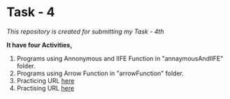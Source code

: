# Task - 4

_This repository is created for submitting my Task - 4th_

**It have four Activities,**
1. Programs using Annonymous and IIFE Function in "annaymousAndIIFE" folder.
2. Programs using Arrow Function in "arrowFunction" folder.
3. Practicing URL [here](https://medium.com/@reach2arunprakash/www-guvi-io-zen-d395deec1373)
4. Practising URL [here](https://medium.com/@reach2arunprakash/guvi-zen-class-javascript-warm-up-programming-problems-15973c74b87f)